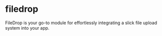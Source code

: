 # filedrop
FileDrop is your go-to module for effortlessly integrating a slick file upload system into your app.
